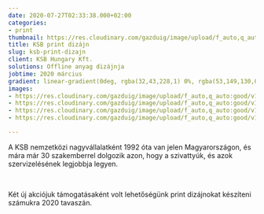 ```yaml
---
date: 2020-07-27T02:33:38.000+02:00
categories:
- print
thumbnail: https://res.cloudinary.com/gazduig/image/upload/f_auto,q_auto:good/v1595810791/cms/PENS-2_dvnnwd.png
title: KSB print dizájn
slug: ksb-print-dizajn
client: KSB Hungary Kft.
solutions: Offline anyag dizájnja
jobtime: 2020 március
gradient: linear-gradient(0deg, rgba(32,43,228,1) 0%, rgba(53,149,130,0) 45%)
images:
- https://res.cloudinary.com/gazduig/image/upload/f_auto,q_auto:good/v1595810092/cms/Frame_41_fdqema.jpg
- https://res.cloudinary.com/gazduig/image/upload/f_auto,q_auto:good/v1595810093/cms/Frame_40_gry5gc.jpg
- https://res.cloudinary.com/gazduig/image/upload/f_auto,q_auto:good/v1595810095/cms/Frame_39_ujovf9.jpg
- https://res.cloudinary.com/gazduig/image/upload/f_auto,q_auto:good/v1595810093/cms/Frame_38_nkmxfj.jpg

---
```

A KSB nemzetközi nagyvállalatként 1992 óta van jelen Magyarországon, és mára már 30 szakemberrel dolgozik azon, hogy a szivattyúk, és azok szervizelésének legjobbja legyen.

<br>

Két új akciójuk támogatásaként volt lehetőségünk print dizájnokat készíteni számukra 2020 tavaszán.